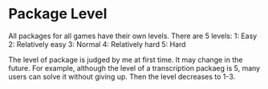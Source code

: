 Package Level
=============

All packages for all games have their own levels.
There are 5 levels:
1: Easy
2: Relatively easy
3: Normal
4: Relatively hard
5: Hard

The level of package is judged by me at first time.
It may change in the future.
For example, although the level of a transcription packaeg is 5,
many users can solve it without giving up.
Then the level decreases to 1-3.
